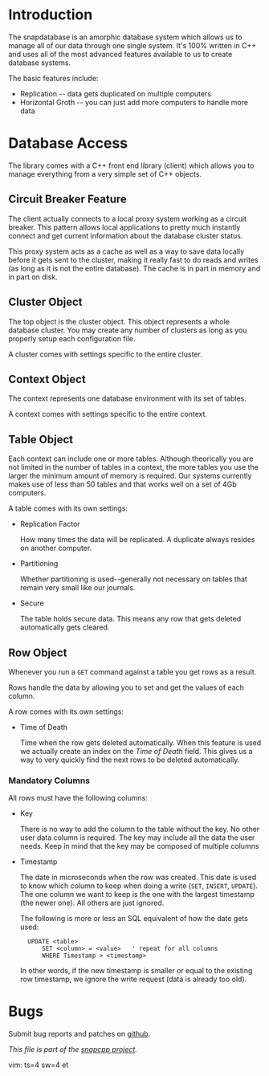 
# Introduction

The snapdatabase is an amorphic database system which allows us to manage
all of our data through one single system. It's 100% written in C++ and
uses all of the most advanced features available to us to create database
systems.

The basic features include:

* Replication -- data gets duplicated on multiple computers
* Horizontal Groth -- you can just add more computers to handle more data


# Database Access

The library comes with a C++ front end library (client) which allows you to
manage everything from a very simple set of C++ objects.

## Circuit Breaker Feature

The client actually connects to a local proxy system working as a circuit
breaker. This pattern allows local applications to pretty much instantly
connect and get current information about the database cluster status.

This proxy system acts as a cache as well as a way to save data locally
before it gets sent to the cluster, making it really fast to do reads and
writes (as long as it is not the entire database). The cache is in part
in memory and in part on disk.

## Cluster Object

The top object is the cluster object. This object represents a whole
database cluster. You may create any number of clusters as long as
you properly setup each configuration file.

A cluster comes with settings specific to the entire cluster.

## Context Object

The context represents one database environment with its set of tables.

A context comes with settings specific to the entire context.

## Table Object

Each context can include one or more tables. Although theorically you are
not limited in the number of tables in a context, the more tables you use
the larger the minimum amount of memory is required. Our systems currently
makes use of less than 50 tables and that works well on a set of 4Gb
computers.

A table comes with its own settings:

* Replication Factor

  How many times the data will be replicated. A duplicate always resides
  on another computer.

* Partitioning

  Whether partitioning is used--generally not necessary on tables that
  remain very small like our journals.

* Secure

  The table holds secure data. This means any row that gets deleted
  automatically gets cleared.

## Row Object

Whenever you run a `GET` command against a table you get rows as a result.

Rows handle the data by allowing you to set and get the values of each
column.

A row comes with its own settings:

* Time of Death

    Time when the row gets deleted automatically. When this feature is used
    we actually create an index on the _Time of Death_ field. This gives us
    a way to very quickly find the next rows to be deleted automatically.

### Mandatory Columns

All rows must have the following columns:

* Key

    There is no way to add the column to the table without the key.
    No other user data column is required. The key may include all
    the data the user needs. Keep in mind that the key may be composed
    of multiple columns

* Timestamp

    The date in microseconds when the row was created. This date is
    used to know which column to keep when doing a write (`SET`,
    `INSERT`, `UPDATE`). The one column we want to keep is the one
    with the largest timestamp (the newer one). All others are just
    ignored.

    The following is more or less an SQL equivalent of how the date
    gets used:

        UPDATE <table>
            SET <column> = <value>   ' repeat for all columns
            WHERE Timestamp > <timestamp>

    In other words, if the new timestamp is smaller or equal to the
    existing row timestamp, we ignore the write request (data is already
    too old).

# Bugs

Submit bug reports and patches on
[github](https://github.com/m2osw/snapcpp/issues).


_This file is part of the [snapcpp project](https://snapwebsites.org/)._

vim: ts=4 sw=4 et
